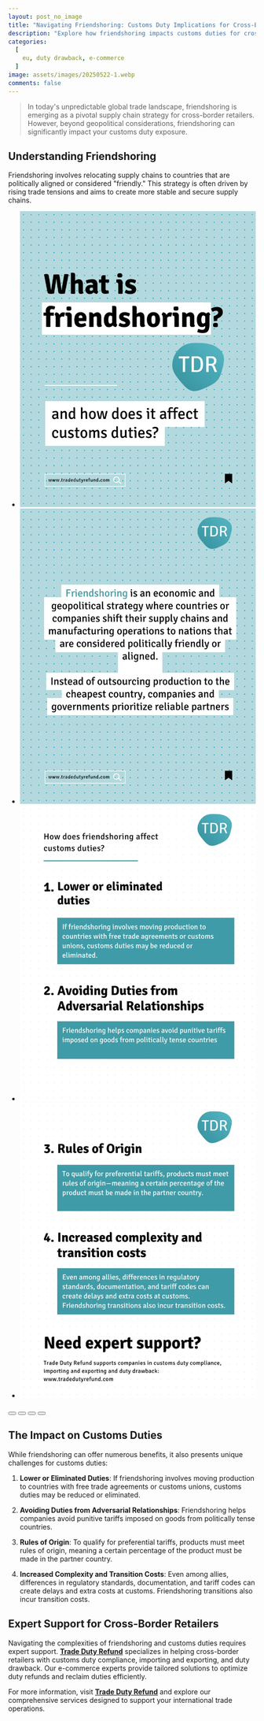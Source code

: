```yaml
---
layout: post_no_image
title: "Navigating Friendshoring: Customs Duty Implications for Cross-Border Retailers"
description: "Explore how friendshoring impacts customs duties for cross-border retailers and learn strategies to optimize duty refunds and reclaim duties efficiently."
categories:
  [
    eu, duty drawback, e-commerce
  ]
image: assets/images/20250522-1.webp
comments: false
---
```


> In today's unpredictable global trade landscape, friendshoring is emerging as a pivotal supply chain strategy for cross-border retailers. However, beyond geopolitical considerations, friendshoring can significantly impact your customs duty exposure.

## Understanding Friendshoring

Friendshoring involves relocating supply chains to countries that are politically aligned or considered "friendly." This strategy is often driven by rising trade tensions and aims to create more stable and secure supply chains.

<div class="glide">
  <div class="glide__track" data-glide-el="track">
    <ul class="glide__slides">
      <li class="glide__slide"><img src="/assets/images/20250522-2.webp"></li>
      <li class="glide__slide"><img src="/assets/images/20250522-3.webp"></li>
      <li class="glide__slide"><img src="/assets/images/20250522-4.webp"></li>
      <li class="glide__slide"><img src="/assets/images/20250522-5.webp"></li>
    </ul>
  </div>
  <div class="glide__bullets" data-glide-el="controls[nav]">
    <button class="glide__bullet" data-glide-dir="=0"></button>
    <button class="glide__bullet" data-glide-dir="=1"></button>
    <button class="glide__bullet" data-glide-dir="=2"></button>
    <button class="glide__bullet" data-glide-dir="=3"></button>
  </div>
</div>

## The Impact on Customs Duties

While friendshoring can offer numerous benefits, it also presents unique challenges for customs duties:

1. **Lower or Eliminated Duties**: If friendshoring involves moving production to countries with free trade agreements or customs unions, customs duties may be reduced or eliminated.

2. **Avoiding Duties from Adversarial Relationships**: Friendshoring helps companies avoid punitive tariffs imposed on goods from politically tense countries.

3. **Rules of Origin**: To qualify for preferential tariffs, products must meet rules of origin, meaning a certain percentage of the product must be made in the partner country.

4. **Increased Complexity and Transition Costs**: Even among allies, differences in regulatory standards, documentation, and tariff codes can create delays and extra costs at customs. Friendshoring transitions also incur transition costs.

## Expert Support for Cross-Border Retailers

Navigating the complexities of friendshoring and customs duties requires expert support. [**Trade Duty Refund**](https://tradedutyrefund.com?utm_source=Blog&utm_medium=Article&utm_campaign=20250522Article) specializes in helping cross-border retailers with customs duty compliance, importing and exporting, and duty drawback. Our e-commerce experts provide tailored solutions to optimize duty refunds and reclaim duties efficiently.

For more information, visit [**Trade Duty Refund**](https://tradedutyrefund.com?utm_source=Blog&utm_medium=Article&utm_campaign=20250522Article) and explore our comprehensive services designed to support your international trade operations.

<script src="https://cdnjs.cloudflare.com/ajax/libs/Glide.js/3.2.0/glide.min.js" integrity="sha512-IkLiryZhI6G4pnA3bBZzYCT9Ewk87U4DGEOz+TnRD3MrKqaUitt+ssHgn2X/sxoM7FxCP/ROUp6wcxjH/GcI5Q==" crossorigin="anonymous" referrerpolicy="no-referrer"></script>
<link rel="stylesheet" href="https://cdnjs.cloudflare.com/ajax/libs/Glide.js/3.2.0/css/glide.core.min.css" integrity="sha512-YQlbvfX5C6Ym6fTUSZ9GZpyB3F92hmQAZTO5YjciedwAaGRI9ccNs4iw2QTCJiSPheUQZomZKHQtuwbHkA9lgw==" crossorigin="anonymous" referrerpolicy="no-referrer" />
<link rel="stylesheet" href="https://cdnjs.cloudflare.com/ajax/libs/Glide.js/3.2.0/css/glide.theme.min.css" integrity="sha512-wCwx+DYp8LDIaTem/rpXubV/C1WiNRsEVqoztV0NZm8tiTvsUeSlA/Uz02VTGSiqfzAHD4RnqVoevMcRZgYEcQ==" crossorigin="anonymous" referrerpolicy="no-referrer" />

<script>new Glide('.glide').mount()</script>
